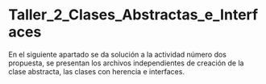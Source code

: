 # Taller_2_Clases_Abstractas_e_Interfaces
En el siguiente apartado se da solución a la actividad número dos propuesta, se presentan los archivos independientes de creación de la clase abstracta, las clases con herencia e interfaces.
